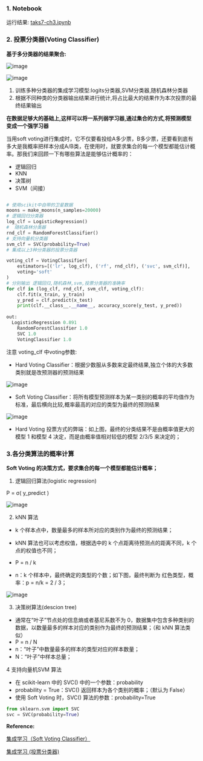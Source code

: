 
### 1. Notebook ###

运行结果: [taks7-ch3.ipynb](https://github.com/frankyangdev/DataMining-Learning/blob/main/LearningEnsemble/taks7-ch3.ipynb)

### 2. 投票分类器(Voting Classifier) ###

**基于多分类器的结果聚合:**

![image](https://user-images.githubusercontent.com/39177230/114675012-60a4a900-9d3a-11eb-817f-beacc15f7b90.png)

![image](https://user-images.githubusercontent.com/39177230/114675085-74500f80-9d3a-11eb-910e-ebd655f520d1.png)

1. 训练多种分类器的集成学习模型:logits分类器,SVM分类器,随机森林分类器
2. 根据不同种类的分类器输出结果进行统计,将占比最大的结果作为本次投票的最终结果输出

**在数据足够大的基础上,这样可以将一系列弱学习器,通过集合的方式,将预测模型变成一个强学习器**

当用soft voting进行集成时，它不仅要看投给A多少票，B多少票，还要看到底有多大是我概率把样本分成A/B类，在使用时，就要求集合的每一个模型都能估计概率。那我们来回顾一下有哪些算法是能够估计概率的： 

* 逻辑回归
* KNN
* 决策树
* SVM（间接）

```python

# 使用scikit中自带的卫星数据
moons = make_moons(n_samples=20000)
# 逻辑回归分类器
log_clf = LogisticRegression()
#  随机森林分类器
rnd_clf = RandomForestClassifier()
# 支持向量机分类器
svm_clf = SVC(probability=True)
# 集成以上3种分类器的投票分类器

voting_clf = VotingClassifier(
    estimators=[('lr', log_clf), ('rf', rnd_clf), ('svc', svm_clf)],
    voting='soft'
)
# 分别输出 逻辑回归,随机森林,svm,投票分类器的准确率
for clf in (log_clf, rnd_clf, svm_clf, voting_clf):
    clf.fit(x_train, y_train)
    y_pred = clf.predict(x_test)
    print(clf.__class__.__name__, accuracy_score(y_test, y_pred))
    
out:
  LogisticRegression 0.891
	RandomForestClassifier 1.0
	SVC 1.0
	VotingClassifier 1.0
```

注意 voting_clf 中voting参数:

* Hard Voting Classifier：根据少数服从多数来定最终结果,独立个体的大多数类别就是改预测器的预测结果

![image](https://user-images.githubusercontent.com/39177230/114676983-6dc29780-9d3c-11eb-96e9-01e262242315.png)


* Soft Voting Classifier：将所有模型预测样本为某一类别的概率的平均值作为标准，最后横向比较,概率最高的对应的类型为最终的预测结果

![image](https://user-images.githubusercontent.com/39177230/114677050-803cd100-9d3c-11eb-8032-3d3a17637d46.png)

* Hard Voting 投票方式的弊端：如上图，最终的分类结果不是由概率值更大的模型 1 和模型 4 决定，而是由概率值相对较低的模型 2/3/5 来决定的；


### 3.各分类算法的概率计算 ###
**Soft Voting 的决策方式，要求集合的每一个模型都能估计概率；**

1. 逻辑回归算法(logistic regression)

P = σ( y_predict )

![image](https://user-images.githubusercontent.com/39177230/114677446-e590c200-9d3c-11eb-8bbd-03b9c4676b3a.png)

2. kNN 算法

* k 个样本点中，数量最多的样本所对应的类别作为最终的预测结果；
* kNN 算法也可以考虑权值，根据选中的 k 个点距离待预测点的距离不同，k 个点的权值也不同；

* P = n / k
* n：k 个样本中，最终确定的类型的个数；如下图，最终判断为 红色类型，概率：p = n/k = 2 / 3；

![image](https://user-images.githubusercontent.com/39177230/114677673-1e309b80-9d3d-11eb-824a-95d34a8abd55.png)

3. 决策树算法(descion tree)

* 通常在“叶子”节点处的信息熵或者基尼系数不为 0，数据集中包含多种类别的数据，以数量最多的样本对应的类别作为最终的预测结果；（和 kNN 算法类似）
* P = n / N 
* n：“叶子”中数量最多的样本的类型对应的样本数量；
* N：“叶子”中样本总量；


4 支持向量机SVM 算法
* 在 scikit-learn 中的 SVC() 中的一个参数：probability
* probability = True：SVC() 返回样本为各个类别的概率；（默认为 False）
* 使用 Soft Voting 时，SVC() 算法的参数：probability=True

```python
from sklearn.svm import SVC
svc = SVC(probability=True)
```








**Reference:**

[集成学习（Soft Voting Classifier）](https://blog.csdn.net/ab1213456/article/details/102214462)

[集成学习 (投票分类器) ](https://blog.csdn.net/soullines/article/details/103994749)





